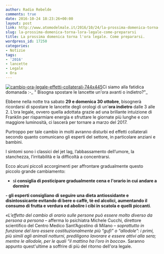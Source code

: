 ```yaml
---
author: Radio Rebelde
comments: true
date: 2016-10-24 18:23:26+00:00
layout: post
link: http://www.atomodelmale.it/2016/10/24/la-prossima-domenica-torna-lora-legale-come-prepararsi/
slug: la-prossima-domenica-torna-lora-legale-come-prepararsi
title: La prossima domenica torna l'ora legale. Come prepararsi.
wordpress_id: 17250
categories:
- Notizie
tags:
- '2016'
- lancette
- Legale
- Ora
---
```


[![cambio-ora-legale-effetti-collaterali-744x445](http://www.atomodelmale.it/wp-content/uploads/2016/10/Cambio-ora-legale-effetti-collaterali-744x445-300x179.jpg)](http://www.atomodelmale.it/2016/10/24/la-prossima-domenica-torna-lora-legale-come-prepararsi/cambio-ora-legale-effetti-collaterali-744x445/)Ci siamo alla fatidica domanada :-_ " Bisogna spostare le lancette un'ora avanti o indietro?"_

Ebbene nella notte tra sabato **29 e domenica 30 ottobre**, bisognerà ricordarsi di spostare le lancette degli orologi di un'**ora indietro** dalle 3 alle 2.
L’ora legale, ovvero quella adottata grazie ad una brillante intuizione di Franklin per risparmiare energia e sfruttare le giornate più lunghe e con maggiore luminosità, ci lascerà per tornare a marzo del 2017.

Purtroppo per tale cambio in molti avranno disturbi ed effetti collaterali secondo quanto comunicano gli esperti del settore, in particolare anziani e bambini.

I sintomi sono i classici del jet lag, l’abbassamento dell’umore, la stanchezza, l’irritabilità e la difficoltà a concentrarsi.



Ecco alcuni piccoli accorgimenti per affrontare gradualmente questo piccolo grande cambiamento:





  * s**i consiglia di posticipare gradualmente cena e l'orario in cui andare a dormire**



**- gli esperti consigliano di seguire una dieta antiossidante e disintossicante evitando di bere o caffè, tè ed alcolici, aumentando il consumo di frutta e verdura ed abolire i cibi in scatola e quelli piccanti**.

_«L’effetto del cambio di orario sulle persone può essere molto diverso da persona a persona_ – afferma lo psichiatra Michele Cucchi, direttore scientifico del Centro Medico Sant’Agostino di Milano – _soprattutto in funzione del loro essere costituzionalmente più “gufi” o “allodole”: i primi, più simili agli animali notturni, prediligono lavorare e essere attivi alla sera; mentre le allodole, per le quali “il mattino ha l’oro in bocca»_. Saranno appunto quest'ultime a soffrire di più del ritorno dell'ora legale.
